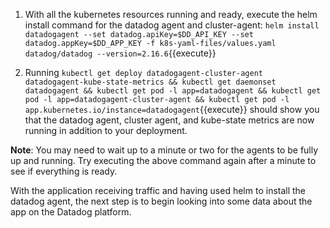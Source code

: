 1. With all the kubernetes resources running and ready, execute the helm install command for the datadog agent and cluster-agent: `helm install datadogagent --set datadog.apiKey=$DD_API_KEY --set datadog.appKey=$DD_APP_KEY -f k8s-yaml-files/values.yaml datadog/datadog --version=2.16.6`{{execute}}

1. Running `kubectl get deploy datadogagent-cluster-agent datadogagent-kube-state-metrics && kubectl get daemonset datadogagent && kubectl get pod -l app=datadogagent && kubectl get pod -l app=datadogagent-cluster-agent && kubectl get pod -l app.kubernetes.io/instance=datadogagent`{{execute}} should show you that the datadog agent, cluster agent, and kube-state metrics are now running in addition to your deployment.

**Note**: You may need to wait up to a minute or two for the agents to be fully up and running. Try executing the above command again after a minute to see if everything is ready. 

With the application receiving traffic and having used helm to install the datadog agent, the next step is to begin looking into some data about the app on the Datadog platform. 